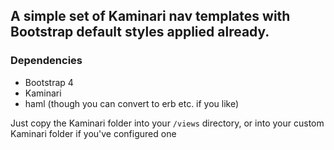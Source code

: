 ## A simple set of Kaminari nav templates with Bootstrap default styles applied already.

### Dependencies
* Bootstrap 4
* Kaminari
* haml (though you can convert to erb etc. if you like)

Just copy the Kaminari folder into your `/views` directory, or into your custom
Kaminari folder if you've configured one
